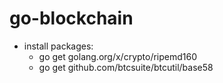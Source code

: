 # go-blockchain

- install packages:
  - go get golang.org/x/crypto/ripemd160
  - go get github.com/btcsuite/btcutil/base58
